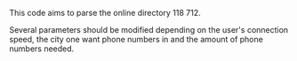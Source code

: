 

This code aims to parse the online directory 118 712. 

Several parameters should be modified depending on the user's connection speed, the city one want phone numbers in and the amount of phone numbers needed.

